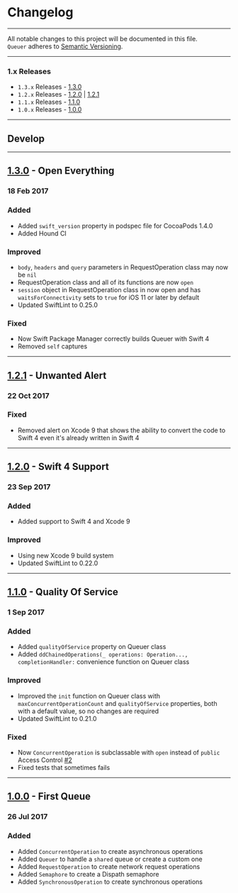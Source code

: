 Changelog
=========

---

All notable changes to this project will be documented in this file.<br>
`Queuer` adheres to [Semantic Versioning](http://semver.org/).

---

### 1.x Releases
- `1.3.x` Releases - [1.3.0](#130---open-everything)
- `1.2.x` Releases - [1.2.0](#120---swift-4-support) | [1.2.1](#121---unwanted-alert)
- `1.1.x` Releases - [1.1.0](#110---quality-of-service)
- `1.0.x` Releases - [1.0.0](#100---first-queue)

---

## Develop

---

## [1.3.0](https://github.com/FabrizioBrancati/Queuer/releases/tag/v1.3.0) - Open Everything
### 18 Feb 2017
### Added
- Added `swift_version` property in podspec file for CocoaPods 1.4.0
- Added Hound CI

### Improved
- `body`, `headers` and `query` parameters in RequestOperation class may now be `nil`
- RequestOperation class and all of its functions are now `open`
- `session` object in RequestOperation class in now open and has `waitsForConnectivity` sets to `true` for iOS 11 or later by default
- Updated SwiftLint to 0.25.0

### Fixed
- Now Swift Package Manager correctly builds Queuer with Swift 4
- Removed `self` captures

---

## [1.2.1](https://github.com/FabrizioBrancati/Queuer/releases/tag/v1.2.1) - Unwanted Alert
### 22 Oct 2017
### Fixed
- Removed alert on Xcode 9 that shows the ability to convert the code to Swift 4 even it's already written in Swift 4

---

## [1.2.0](https://github.com/FabrizioBrancati/Queuer/releases/tag/v1.2.0) - Swift 4 Support
### 23 Sep 2017
### Added
- Added support to Swift 4 and Xcode 9

### Improved
- Using new Xcode 9 build system
- Updated SwiftLint to 0.22.0

---

## [1.1.0](https://github.com/FabrizioBrancati/Queuer/releases/tag/v1.1.0) - Quality Of Service
### 1 Sep 2017
### Added
- Added `qualityOfService` property on Queuer class
- Added `ddChainedOperations(_ operations: Operation..., completionHandler:` convenience function on Queuer class

### Improved
- Improved the `init` function on Queuer class with `maxConcurrentOperationCount` and `qualityOfService` properties, both with a default value, so no changes are required
- Updated SwiftLint to 0.21.0

### Fixed
- Now `ConcurrentOperation` is subclassable with `open` instead of `public` Access Control [#2](https://github.com/FabrizioBrancati/Queuer/issue/2)
- Fixed tests that sometimes fails

---

## [1.0.0](https://github.com/FabrizioBrancati/Queuer/releases/tag/v1.0.0) - First Queue
### 26 Jul 2017
### Added
- Added `ConcurrentOperation` to create asynchronous operations
- Added `Queuer` to handle a `shared` queue or create a custom one
- Added `RequestOperation` to create network request operations
- Added `Semaphore` to create a Dispath semaphore
- Added `SynchronousOperation` to create synchronous operations
